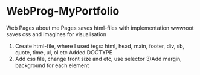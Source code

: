 # WebProg-MyPortfolio
Web Pages about me
Pages saves html-files with implementation
wwwroot saves css and imagines for visualisation
1) Create html-file, where I used tegs: 
  html, head, main, footer, div, sb, quote, time, ul, ol etc
  Added DOCTYPE
2) Add css file, change front size and etc, use selector
3)Add margin, background for each element
  
